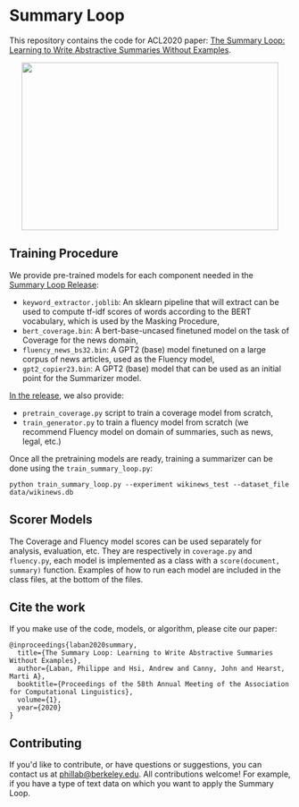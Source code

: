 # Summary Loop

This repository contains the code for ACL2020 paper: [The Summary  Loop: Learning to Write Abstractive Summaries Without Examples](http://people.ischool.berkeley.edu/~hearst/papers/Laban_ACL2020_Abstractive_Summarization.pdf).

<p align="center">
  <img width="460" height="300" src="https://people.eecs.berkeley.edu/~phillab/images/summary_loop.png">
</p>

## Training Procedure

We provide pre-trained models for each component needed in the [Summary Loop Release](https://github.com/CannyLab/summary_loop/releases/tag/v0.1):

- `keyword_extractor.joblib`: An sklearn pipeline that will extract can be used to compute tf-idf scores of words according to the BERT vocabulary, which is used by the Masking Procedure,
- `bert_coverage.bin`: A bert-base-uncased finetuned model on the task of Coverage for the news domain,
- `fluency_news_bs32.bin`: A GPT2 (base) model finetuned on a large corpus of news articles, used as the Fluency model,
- `gpt2_copier23.bin`: A GPT2 (base) model that can be used as an initial point for the Summarizer model.

[In the release](https://github.com/CannyLab/summary_loop/releases/tag/v0.1), we also provide:
- `pretrain_coverage.py` script to train a coverage model from scratch, 
- `train_generator.py` to train a fluency model from scratch (we recommend Fluency model on domain of summaries, such as news, legal, etc.)

Once all the pretraining models are ready, training a summarizer can be done using the `train_summary_loop.py`:
```
python train_summary_loop.py --experiment wikinews_test --dataset_file data/wikinews.db
```

## Scorer Models

The Coverage and Fluency model scores can be used separately for analysis, evaluation, etc.
They are respectively in `coverage.py` and `fluency.py`, each model is implemented as a class with a `score(document, summary)` function.
Examples of how to run each model are included in the class files, at the bottom of the files.

## Cite the work

If you make use of the code, models, or algorithm, please cite our paper:
```
@inproceedings{laban2020summary,
  title={The Summary Loop: Learning to Write Abstractive Summaries Without Examples},
  author={Laban, Philippe and Hsi, Andrew and Canny, John and Hearst, Marti A},
  booktitle={Proceedings of the 58th Annual Meeting of the Association for Computational Linguistics},
  volume={1},
  year={2020}
}
```

## Contributing

If you'd like to contribute, or have questions or suggestions, you can contact us at phillab@berkeley.edu.
All contributions welcome! For example, if you have a type of text data on which you want to apply the Summary Loop.
